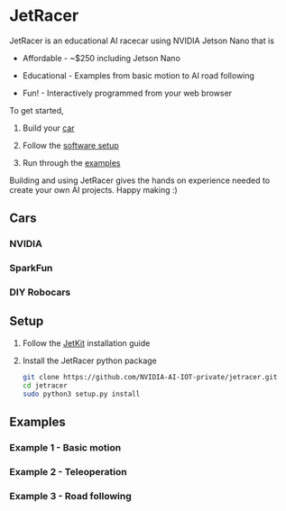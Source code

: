 # JetRacer

JetRacer is an educational AI racecar using NVIDIA Jetson Nano that is

* Affordable - ~$250 including Jetson Nano

* Educational - Examples from basic motion to AI road following
* Fun! - Interactively programmed from your web browser

To get started,

1. Build your [car](#cars)

2. Follow the [software setup](#setup)
3. Run through the [examples](#examples)

Building and using JetRacer gives the hands on experience needed to create your own AI projects.  Happy making :)

## Cars

### NVIDIA
### SparkFun
### DIY Robocars

## Setup

1. Follow the [JetKit](#) installation guide

2. Install the JetRacer python package

    ```bash
    git clone https://github.com/NVIDIA-AI-IOT-private/jetracer.git
    cd jetracer
    sudo python3 setup.py install
    ```

## Examples

### Example 1 - Basic motion

### Example 2 - Teleoperation

### Example 3 - Road following
